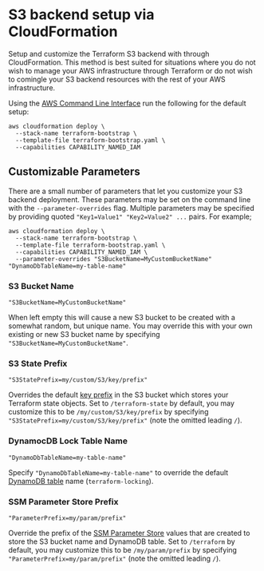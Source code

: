 # S3 backend setup via CloudFormation

Setup and customize the Terraform S3 backend with through CloudFormation. This method is best suited for situations where you do not wish to manage your AWS infrastructure through Terraform or do not wish to comingle your S3 backend resources with the rest of your AWS infrastructure.

Using the [AWS Command Line Interface](https://awscli.amazonaws.com/v2/documentation/api/latest/reference/cloudformation/deploy.html) run the following for the default setup:

```
aws cloudformation deploy \
  --stack-name terraform-bootstrap \
  --template-file terraform-bootstrap.yaml \
  --capabilities CAPABILITY_NAMED_IAM
```

## Customizable Parameters

There are a small number of parameters that let you customize your S3 backend deployment. These parameters may be set on the command line with the `--parameter-overrides` flag. Multiple parameters may be specified by providing quoted `"Key1=Value1" "Key2=Value2" ...` pairs. For example;

```
aws cloudformation deploy \
  --stack-name terraform-bootstrap \
  --template-file terraform-bootstrap.yaml \
  --capabilities CAPABILITY_NAMED_IAM \
  --parameter-overrides "S3BucketName=MyCustomBucketName" "DynamoDbTableName=my-table-name"
```

### S3 Bucket Name

```
"S3BucketName=MyCustomBucketName"
```

When left empty this will cause a new S3 bucket to be created with a somewhat random, but unique name. You may override this with your own existing or new S3 bucket name by specifying `"S3BucketName=MyCustomBucketName"`.

### S3 State Prefix

```
"S3StatePrefix=my/custom/S3/key/prefix"
```

Overrides the default [key prefix](https://docs.aws.amazon.com/AmazonS3/latest/userguide/object-keys.html) in the S3 bucket which stores your Terraform state objects. Set to `/terraform-state` by default, you may customize this to be `/my/custom/S3/key/prefix` by specifying `"S3StatePrefix=my/custom/S3/key/prefix"` (note the omitted leading `/`).

### DynamocDB Lock Table Name

```
"DynamoDbTableName=my-table-name"
```

Specify `"DynamoDbTableName=my-table-name"` to override the default [DynamoDB table](https://docs.aws.amazon.com/amazondynamodb/latest/developerguide/WorkingWithTables.html) name (`terraform-locking`).

### SSM Parameter Store Prefix

```
"ParameterPrefix=my/param/prefix"
```

Override the prefix of the [SSM Parameter Store](https://docs.aws.amazon.com/systems-manager/latest/userguide/systems-manager-parameter-store.html) values that are created to store the S3 bucket name and DynamoDB table. Set to `/terraform` by default, you may customize this to be `/my/param/prefix` by specifying `"ParameterPrefix=my/param/prefix"` (note the omitted leading `/`).